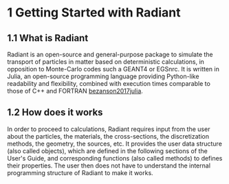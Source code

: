 # 1 Getting Started with Radiant

## 1.1 What is Radiant

Radiant is an open-source and general-purpose package to simulate the transport of particles in matter based on deterministic calculations, in opposition to Monte-Carlo codes such a GEANT4 or EGSnrc. It is written in Julia, an open-source programming language providing Python-like readability and flexibility, combined with execution times comparable to those of C++ and FORTRAN [bezanson2017julia](@cite).

## 1.2 How does it works

In order to proceed to calculations, Radiant requires input from the user about the particles, the materials, the cross-sections, the discretization methods, the geometry, the sources, etc. It provides the user data structure (also called objects), which are defined in the following sections of the User's Guide, and corresponding functions (also called methods) to defines their properties. The user then does not have to understand the internal programming structure of Radiant to make it works.

